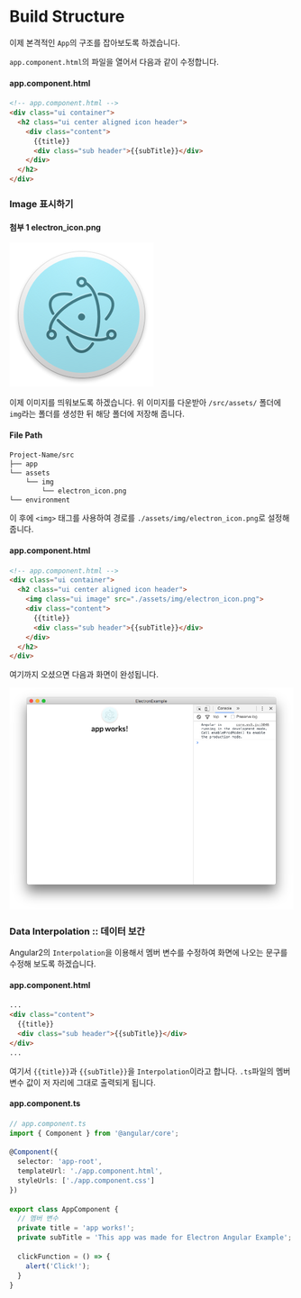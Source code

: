 # Build Structure
이제 본격적인 `App`의 구조를 잡아보도록 하겠습니다.

`app.component.html`의 파일을 열어서 다음과 같이 수정합니다.

#### app.component.html
```html
<!-- app.component.html -->
<div class="ui container">
  <h2 class="ui center aligned icon header">
    <div class="content">
      {{title}}
      <div class="sub header">{{subTitle}}</div>
    </div>
  </h2>
</div>
```
### Image 표시하기
#### 첨부 1 electron_icon.png
![](./assets/img/electron_icon.png)

이제 이미지를 띄워보도록 하겠습니다. 위 이미지를 다운받아 `/src/assets/` 폴더에 `img`라는 폴더를 생성한 뒤 해당 폴더에 저장해 줍니다.

#### File Path
```
Project-Name/src
├── app
└── assets
    └── img
        └── electron_icon.png
└── environment
```

이 후에 `<img>` 태그를 사용하여 경로를 `./assets/img/electron_icon.png`로 설정해 줍니다.

#### app.component.html
```html
<!-- app.component.html -->
<div class="ui container">
  <h2 class="ui center aligned icon header">
    <img class="ui image" src="./assets/img/electron_icon.png">
    <div class="content">
      {{title}}
      <div class="sub header">{{subTitle}}</div>
    </div>
  </h2>
</div>
```

여기까지 오셨으면 다음과 화면이 완성됩니다.

![](./assets/capture/addImg.png)

### Data Interpolation :: 데이터 보간
Angular2의 `Interpolation`을 이용해서 멤버 변수를 수정하여 화면에 나오는 문구를 수정해 보도록 하겠습니다.

#### app.component.html
```html
...
<div class="content">
  {{title}}
  <div class="sub header">{{subTitle}}</div>
</div>
...
```
여기서 `{{title}}`과 `{{subTitle}}`을 `Interpolation`이라고 합니다. `.ts`파일의 멤버 변수 값이 저 자리에 그대로 출력되게 됩니다.


#### app.component.ts
```typescript
// app.component.ts
import { Component } from '@angular/core';

@Component({
  selector: 'app-root',
  templateUrl: './app.component.html',
  styleUrls: ['./app.component.css']
})

export class AppComponent {
  // 멤버 변수
  private title = 'app works!';
  private subTitle = 'This app was made for Electron Angular Example';

  clickFunction = () => {
    alert('Click!');
  }
}
```
